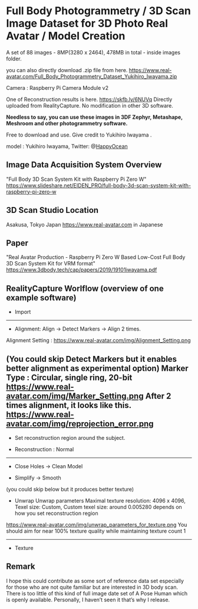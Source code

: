
# Full Body Photogrammetry / 3D Scan Image Dataset for 3D Photo Real Avatar / Model Creation

A set of 88 images - 8MP(3280 x 2464), 478MB in total - inside images folder.

you can also directly download .zip file from here.
https://www.real-avatar.com/Full_Body_Photogrammetry_Dataset_Yukihiro_Iwayama.zip

Camera : Raspberry Pi Camera Module v2

One of Reconstruction results is here.
https://skfb.ly/6NUVq
Directly uploaded from RealityCapture. No modification in other 3D software.

**Needless to say, you can use these images in 3DF Zephyr, Metashape, Meshroom and other photogrammetry software.**

Free to download and use. Give credit to Yukihiro Iwayama .

model : Yukihiro Iwayama,  Twitter: @[HappyOcean](https://Twitter.com/HappyOcean)

## Image Data Acquisition System Overview
"Full Body 3D Scan System Kit with Raspberry Pi Zero W"
https://www.slideshare.net/EIDEN_PRO/full-body-3d-scan-system-kit-with-raspberry-pi-zero-w

## 3D Scan Studio Location 
Asakusa, Tokyo Japan
https://www.real-avatar.com in Japanese

## Paper
"Real Avatar Production - Raspberry Pi Zero W Based Low-Cost Full Body 3D Scan System Kit for VRM format"
https://www.3dbody.tech/cap/papers/2019/19101iwayama.pdf

## RealityCapture Worlflow  (overview of one example software)

* Import

-------
* Alignment:
Align -> Detect Markers -> Align 2 times.

Alignment Setting : https://www.real-avatar.com/img/Alignment_Setting.png

(You could skip Detect Markers but it enables better alignment as experimental option)
Marker Type : Circular, single ring, 20-bit https://www.real-avatar.com/img/Marker_Setting.png
After 2 times alignment, it looks like this.
https://www.real-avatar.com/img/reprojection_error.png
--------

* Set reconstruction region around the subject.

* Reconstruction : Normal

---------
* Close Holes -> Clean Model

* Simplify -> Smooth

(you could skip below but it produces better texture)

* Unwrap
  Unwrap parameters
    Maximal texture resolution: 4096 x 4096,
    Texel size: Custom,
    Custom texel size: around 0.005280 depends on how you set reconstruction region
    
https://www.real-avatar.com/img/unwrap_parameters_for_texture.png
You should aim for near 100% texture quality while maintaining texture count 1

-- --- ---    

* Texture


## Remark
I hope this could contribute as some sort of reference data set especially for those who are not quite familiar but are interested in 3D body scan. There is too little of this kind of full image date set of A Pose Human which is openly available. Personally, I haven’t seen it that’s why I release.
